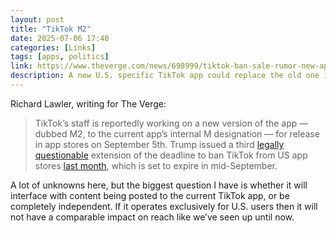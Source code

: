 ```yaml
---
layout: post
title: "TikTok M2"
date: 2025-07-06 17:40
categories: [Links]
tags: [apps, politics]
link: https://www.theverge.com/news/698999/tiktok-ban-sale-rumor-new-app-oracle
description: A new U.S. specific TikTok app could replace the old one in September.
---
```


Richard Lawler, writing for The Verge:

>TikTok’s staff is reportedly working on a new version of the app — dubbed M2, to the current app’s internal M designation — for release in app stores on September 5th. Trump issued a third [legally questionable](https://www.theverge.com/tiktok/697982/trump-tiktok-ban-apple-google-letters-pam-bondi) extension of the deadline to ban TikTok from US app stores [last month](https://www.theverge.com/news/688252/tiktok-ban-trump-extension-deal), which is set to expire in mid-September.

A lot of unknowns here, but the biggest question I have is whether it will interface with content being posted to the current TikTok app, or be completely independent. If it operates exclusively for U.S. users then it will not have a comparable impact on reach like we’ve seen up until now.
